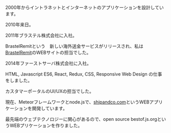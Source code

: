 2000年からイントラネットとインターネットのアプリケーションを設計しています。

2010年来日。

2011年ブラステル株式会社に入社。

BrastelRemitという　新しい海外送金サービスがリリースされ、私は[BrastelRemit](https://brastelremit.jp/)のWEBサイトの担当でした。

2014年ファーストサーバ株式会社に入社。

HTML, Javascript ES6, React, Redux, CSS, Responsive Web Design の仕事をしました。

カスタマーポータルのUI/UXの担当でした。

現在、Meteorフレームワークとnode.jsで、[shipandco.com](https://www.shipandco.com/)というWEBアプリケーションを開発しています。

最先端のウェブテクノロジーに関心があるので、open source bestof.js.orgというWEBプリケーションを作りました。
